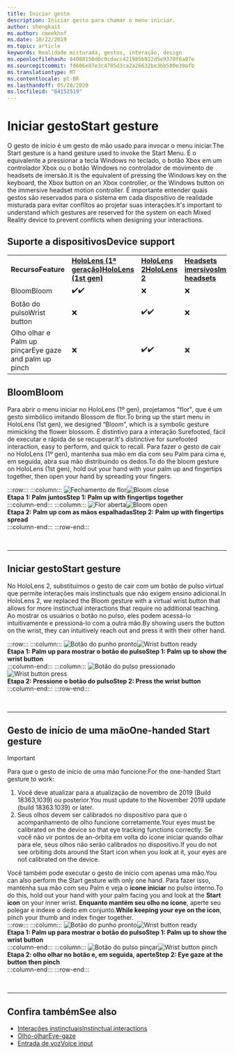 ```yaml
---
title: Iniciar gesto
description: Iniciar gesto para chamar o menu iniciar.
author: shengkait
ms.author: cmeekhof
ms.date: 10/22/2019
ms.topic: article
keywords: Realidade misturada, gestos, interação, design
ms.openlocfilehash: 84088156d0c9cdacc421985b922d5e9370f6a87e
ms.sourcegitcommit: fd606e87e3c4785d3ca2a26632be3bb580e39afb
ms.translationtype: MT
ms.contentlocale: pt-BR
ms.lasthandoff: 05/28/2020
ms.locfileid: "84152519"
---
```

# <a name="start-gesture"></a><span data-ttu-id="20569-104">Iniciar gesto</span><span class="sxs-lookup"><span data-stu-id="20569-104">Start gesture</span></span>

<span data-ttu-id="20569-105">O gesto de início é um gesto de mão usado para invocar o menu iniciar.</span><span class="sxs-lookup"><span data-stu-id="20569-105">The Start gesture is a hand gesture used to invoke the Start Menu.</span></span> <span data-ttu-id="20569-106">É o equivalente a pressionar a tecla Windows no teclado, o botão Xbox em um controlador Xbox ou o botão Windows no controlador de movimento de headsets de imersão.</span><span class="sxs-lookup"><span data-stu-id="20569-106">It is the equivalent of pressing the Windows key on the keyboard, the Xbox button on an Xbox controller, or the Windows button on the immersive headset motion controller.</span></span> <span data-ttu-id="20569-107">É importante entender quais gestos são reservados para o sistema em cada dispositivo de realidade misturada para evitar conflitos ao projetar suas interações.</span><span class="sxs-lookup"><span data-stu-id="20569-107">It's important to understand which gestures are reserved for the system on each Mixed Reality device to prevent conflicts when designing your interactions.</span></span>

## <a name="device-support"></a><span data-ttu-id="20569-108">Suporte a dispositivos</span><span class="sxs-lookup"><span data-stu-id="20569-108">Device support</span></span>

<table>
    <colgroup>
    <col width="25%" />
    <col width="25%" />
    <col width="25%" />
    <col width="25%" />
    </colgroup>
    <tr>
        <td><span data-ttu-id="20569-109"><strong>Recurso</strong></span><span class="sxs-lookup"><span data-stu-id="20569-109"><strong>Feature</strong></span></span></td>
        <td><span data-ttu-id="20569-110"><a href="hololens-hardware-details.md"><strong>HoloLens (1ª geração)</strong></a></span><span class="sxs-lookup"><span data-stu-id="20569-110"><a href="hololens-hardware-details.md"><strong>HoloLens (1st gen)</strong></a></span></span></td>
        <td><span data-ttu-id="20569-111"><a href="https://docs.microsoft.com/hololens/hololens2-hardware"><strong>HoloLens 2</strong></span><span class="sxs-lookup"><span data-stu-id="20569-111"><a href="https://docs.microsoft.com/hololens/hololens2-hardware"><strong>HoloLens 2</strong></span></span></td>
        <td><span data-ttu-id="20569-112"><a href="immersive-headset-hardware-details.md"><strong>Headsets imersivos</strong></a></span><span class="sxs-lookup"><span data-stu-id="20569-112"><a href="immersive-headset-hardware-details.md"><strong>Immersive headsets</strong></a></span></span></td>
    </tr>
     <tr>
        <td><span data-ttu-id="20569-113">Bloom</span><span class="sxs-lookup"><span data-stu-id="20569-113">Bloom</span></span></td>
        <td><span data-ttu-id="20569-114">✔️</span><span class="sxs-lookup"><span data-stu-id="20569-114">✔️</span></span></td>
        <td>❌</td>
        <td>❌</td>
    </tr>
     <tr>
        <td><span data-ttu-id="20569-115">Botão do pulso</span><span class="sxs-lookup"><span data-stu-id="20569-115">Wrist button</span></span></td>
        <td>❌</td>
        <td><span data-ttu-id="20569-116">✔️</span><span class="sxs-lookup"><span data-stu-id="20569-116">✔️</span></span></td>
        <td>❌</td>
    </tr>
    <tr>
        <td><span data-ttu-id="20569-117">Olho olhar e Palm up pinçar</span><span class="sxs-lookup"><span data-stu-id="20569-117">Eye gaze and palm up pinch</span></span></td>
        <td>❌</td>
        <td><span data-ttu-id="20569-118">✔️</span><span class="sxs-lookup"><span data-stu-id="20569-118">✔️</span></span></td>
        <td>❌</td>
    </tr>
</table>

## <a name="bloom"></a><span data-ttu-id="20569-119">Bloom</span><span class="sxs-lookup"><span data-stu-id="20569-119">Bloom</span></span>
<span data-ttu-id="20569-120">Para abrir o menu iniciar no HoloLens (1º gen), projetamos "flor", que é um gesto simbólico imitando Blossom de flor.</span><span class="sxs-lookup"><span data-stu-id="20569-120">To bring up the start menu in HoloLens (1st gen), we designed “Bloom”, which is a symbolic gesture mimicking the flower blossom.</span></span> <span data-ttu-id="20569-121">É distintivo para a interação Surefooted, fácil de executar e rápida de se recuperar.</span><span class="sxs-lookup"><span data-stu-id="20569-121">It's distinctive for surefooted interaction, easy to perform, and quick to recall.</span></span> <span data-ttu-id="20569-122">Para fazer o gesto de cair no HoloLens (1º gen), mantenha sua mão em dia com seu Palm para cima e, em seguida, abra sua mão distribuindo os dedos.</span><span class="sxs-lookup"><span data-stu-id="20569-122">To do the bloom gesture on HoloLens (1st gen), hold out your hand with your palm up and fingertips together, then open your hand by spreading your fingers.</span></span>

:::row:::
    :::column:::
        <span data-ttu-id="20569-123">![Fechamento de flor](images/bloom-close.png)</span><span class="sxs-lookup"><span data-stu-id="20569-123">![Bloom close](images/bloom-close.png)</span></span><br>
        <span data-ttu-id="20569-124">**Etapa 1: Palm juntos**</span><span class="sxs-lookup"><span data-stu-id="20569-124">**Step 1: Palm up with fingertips together**</span></span><br>
    :::column-end:::
    :::column:::
        <span data-ttu-id="20569-125">![Flor aberta](images/bloom-open.png)</span><span class="sxs-lookup"><span data-stu-id="20569-125">![Bloom open](images/bloom-open.png)</span></span><br>
        <span data-ttu-id="20569-126">**Etapa 2: Palm up com as mãos espalhadas**</span><span class="sxs-lookup"><span data-stu-id="20569-126">**Step 2: Palm up with fingertips spread**</span></span><br>
    :::column-end:::
:::row-end:::

<br>

---

## <a name="start-gesture"></a><span data-ttu-id="20569-127">Iniciar gesto</span><span class="sxs-lookup"><span data-stu-id="20569-127">Start gesture</span></span>
<span data-ttu-id="20569-128">No HoloLens 2, substituímos o gesto de cair com um botão de pulso virtual que permite interações mais instinctuals que não exigem ensino adicional.</span><span class="sxs-lookup"><span data-stu-id="20569-128">In HoloLens 2, we replaced the Bloom gesture with a virtual wrist button that allows for more instinctual interactions that require no additional teaching.</span></span> <span data-ttu-id="20569-129">Ao mostrar os usuários o botão no pulso, eles podem acessá-lo intuitivamente e pressioná-lo com a outra mão.</span><span class="sxs-lookup"><span data-stu-id="20569-129">By showing users the button on the wrist, they can intuitively reach out and press it with their other hand.</span></span>

:::row:::
    :::column:::
        <span data-ttu-id="20569-130">![Botão do punho pronto](images/wrist-button-ready.png)</span><span class="sxs-lookup"><span data-stu-id="20569-130">![Wrist button ready](images/wrist-button-ready.png)</span></span><br>
        <span data-ttu-id="20569-131">**Etapa 1: Palm up para mostrar o botão do pulso**</span><span class="sxs-lookup"><span data-stu-id="20569-131">**Step 1: Palm up to show the wrist button**</span></span><br>
    :::column-end:::
    :::column:::
        <span data-ttu-id="20569-132">![Botão do pulso pressionado](images/wrist-button-press.png)</span><span class="sxs-lookup"><span data-stu-id="20569-132">![Wrist button press](images/wrist-button-press.png)</span></span><br>
        <span data-ttu-id="20569-133">**Etapa 2: Pressione o botão do pulso**</span><span class="sxs-lookup"><span data-stu-id="20569-133">**Step 2: Press the wrist button**</span></span><br>
    :::column-end:::
:::row-end:::

<br>

---


## <a name="one-handed-start-gesture"></a><span data-ttu-id="20569-134">Gesto de início de uma mão</span><span class="sxs-lookup"><span data-stu-id="20569-134">One-handed Start gesture</span></span>

> [!IMPORTANT]
> <span data-ttu-id="20569-135">Para que o gesto de início de uma mão funcione:</span><span class="sxs-lookup"><span data-stu-id="20569-135">For the one-handed Start gesture to work:</span></span>
>
> 1. <span data-ttu-id="20569-136">Você deve atualizar para a atualização de novembro de 2019 (Build 18363,1039) ou posterior.</span><span class="sxs-lookup"><span data-stu-id="20569-136">You must update to the November 2019 update (build 18363.1039) or later.</span></span>
> 1. <span data-ttu-id="20569-137">Seus olhos devem ser calibrados no dispositivo para que o acompanhamento de olho funcione corretamente.</span><span class="sxs-lookup"><span data-stu-id="20569-137">Your eyes must be calibrated on the device so that eye tracking functions correctly.</span></span> <span data-ttu-id="20569-138">Se você não vir pontos de an-órbita em volta do ícone iniciar quando olhar para ele, seus olhos não serão calibrados no dispositivo.</span><span class="sxs-lookup"><span data-stu-id="20569-138">If you do not see orbiting dots around the Start icon when you look at it, your eyes are not calibrated on the device.</span></span>

<span data-ttu-id="20569-139">Você também pode executar o gesto de início com apenas uma mão.</span><span class="sxs-lookup"><span data-stu-id="20569-139">You can also perform the Start gesture with only one hand.</span></span> <span data-ttu-id="20569-140">Para fazer isso, mantenha sua mão com seu Palm e veja o **ícone iniciar** no pulso interno.</span><span class="sxs-lookup"><span data-stu-id="20569-140">To do this, hold out your hand with your palm facing you and look at the **Start icon** on your inner wrist.</span></span> <span data-ttu-id="20569-141">**Enquanto mantém seu olho no ícone**, aperte seu polegar e indexe o dedo em conjunto.</span><span class="sxs-lookup"><span data-stu-id="20569-141">**While keeping your eye on the icon**, pinch your thumb and index finger together.</span></span><br>
:::row:::
    :::column:::
        <span data-ttu-id="20569-142">![Botão do punho pronto](images/wrist-button-ready.png)</span><span class="sxs-lookup"><span data-stu-id="20569-142">![Wrist button ready](images/wrist-button-ready.png)</span></span><br>
        <span data-ttu-id="20569-143">**Etapa 1: Palm up para mostrar o botão do pulso**</span><span class="sxs-lookup"><span data-stu-id="20569-143">**Step 1: Palm up to show the wrist button**</span></span><br>
    :::column-end:::
    :::column:::
        <span data-ttu-id="20569-144">![Botão do pulso pinçar](images/wrist-button-pinch.png)</span><span class="sxs-lookup"><span data-stu-id="20569-144">![Wrist button pinch](images/wrist-button-pinch.png)</span></span><br>
        <span data-ttu-id="20569-145">**Etapa 2: olho olhar no botão e, em seguida, aperte**</span><span class="sxs-lookup"><span data-stu-id="20569-145">**Step 2: Eye gaze at the button then pinch**</span></span><br>
    :::column-end:::
:::row-end:::

<br>

---

## <a name="see-also"></a><span data-ttu-id="20569-146">Confira também</span><span class="sxs-lookup"><span data-stu-id="20569-146">See also</span></span>

* [<span data-ttu-id="20569-147">Interações instinctuais</span><span class="sxs-lookup"><span data-stu-id="20569-147">Instinctual interactions</span></span>](interaction-fundamentals.md)
* [<span data-ttu-id="20569-148">Olho-olhar</span><span class="sxs-lookup"><span data-stu-id="20569-148">Eye-gaze</span></span>](eye-tracking.md)
* [<span data-ttu-id="20569-149">Entrada de voz</span><span class="sxs-lookup"><span data-stu-id="20569-149">Voice input</span></span>](voice-input.md)
